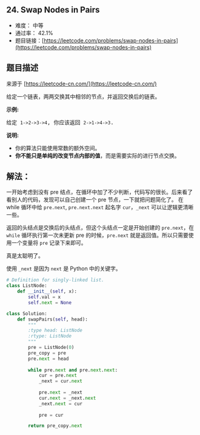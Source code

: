 ## 24. Swap Nodes in Pairs

- 难度： 中等
- 通过率： 42.1%
- 题目链接：[https://leetcode.com/problems/swap-nodes-in-pairs](https://leetcode.com/problems/swap-nodes-in-pairs)


## 题目描述

来源于 [https://leetcode-cn.com/](https://leetcode-cn.com/)

<p>给定一个链表，两两交换其中相邻的节点，并返回交换后的链表。</p>

<p><strong>示例:</strong></p>

<pre>给定 <code>1-&gt;2-&gt;3-&gt;4</code>, 你应该返回 <code>2-&gt;1-&gt;4-&gt;3</code>.</pre>

<p><strong>说明:</strong></p>

<ul>
	<li>你的算法只能使用常数的额外空间。</li>
	<li><strong>你不能只是单纯的改变节点内部的值</strong>，而是需要实际的进行节点交换。</li>
</ul>


## 解法：

一开始考虑到没有 pre 结点，在循环中加了不少判断，代码写的很长。后来看了看别人的代码，发现可以自己创建一个 pre 节点，一下就把问题简化了。
在 while 循环中给 `pre.next`, `pre.next.next` 起名字 `cur`，`_next` 可以让逻辑更清晰一些。

返回的头结点是交换后的头结点，但这个头结点一定是开始创建的 `pre.next`，在 `while` 循环执行第一次未更新 pre 的时候，`pre.next` 就是返回值。所以只需要使用一个变量将 `pre` 记录下来即可。

真是太聪明了。

使用 `_next` 是因为 `next` 是 Python 中的关键字。

```python
# Definition for singly-linked list.
class ListNode:
    def __init__(self, x):
        self.val = x
        self.next = None

class Solution:
    def swapPairs(self, head):
        """
        :type head: ListNode
        :rtype: ListNode
        """
        pre = ListNode(0)
        pre_copy = pre
        pre.next = head
        
        while pre.next and pre.next.next:
            cur = pre.next
            _next = cur.next
            
            pre.next = _next
            cur.next = _next.next
            _next.next = cur
            
            pre = cur

        return pre_copy.next
```